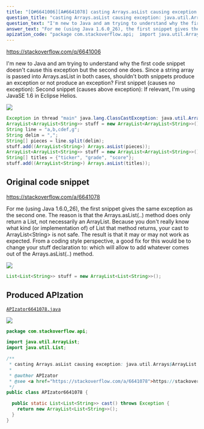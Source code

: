 ```yaml
---
title: "[Q#6641006][A#6641078] casting Arrays.asList causing exception: java.util.Arrays$ArrayList cannot be cast to java.util.ArrayList"
question_title: "casting Arrays.asList causing exception: java.util.Arrays$ArrayList cannot be cast to java.util.ArrayList"
question_text: "I'm new to Java and am trying to understand why the first code snippet doesn't cause this exception but the second one does.  Since a string array is passed into Arrays.asList in both cases, shouldn't both snippets produce an exception or not produce an exception? First snippet (causes no exception): Second snippet (causes above exception): If relevant, I'm using JavaSE 1.6 in Eclipse Helios."
answer_text: "For me (using Java 1.6.0_26), the first snippet gives the same exception as the second one. The reason is that the Arrays.asList(..) method does only return a List, not necessarily an ArrayList. Because you don't really know what kind (or implementation of) of List that method returns, your cast to ArrayList<String> is not safe. The result is that it may or may not work as expected. From a coding style perspective, a good fix for this would be to change your stuff declaration to: which will allow to add whatever comes out of the Arrays.asList(..) method."
apization_code: "package com.stackoverflow.api;  import java.util.ArrayList; import java.util.List;  /**  * casting Arrays.asList causing exception: java.util.Arrays$ArrayList cannot be cast to java.util.ArrayList  *  * @author APIzator  * @see <a href=\"https://stackoverflow.com/a/6641078\">https://stackoverflow.com/a/6641078</a>  */ public class APIzator6641078 {    public static List<List<String>> cast() throws Exception {     return new ArrayList<List<String>>();   } }"
---
```


https://stackoverflow.com/q/6641006

I&#x27;m new to Java and am trying to understand why the first code snippet doesn&#x27;t cause this exception but the second one does.  Since a string array is passed into Arrays.asList in both cases, shouldn&#x27;t both snippets produce an exception or not produce an exception?
First snippet (causes no exception):
Second snippet (causes above exception):
If relevant, I&#x27;m using JavaSE 1.6 in Eclipse Helios.


<div class="code-logo"><img src="/stackoverflow.png" /></div>

```java
Exception in thread "main" java.lang.ClassCastException: java.util.Arrays$ArrayList cannot be cast to java.util.ArrayList
ArrayList<ArrayList<String>> stuff = new ArrayList<ArrayList<String>>();
String line = "a,b,cdef,g";
String delim = ",";
String[] pieces = line.split(delim);
stuff.add((ArrayList<String>) Arrays.asList(pieces));
ArrayList<ArrayList<String>> stuff = new ArrayList<ArrayList<String>>();
String[] titles = {"ticker", "grade", "score"};
stuff.add((ArrayList<String>) Arrays.asList(titles));
```


## Original code snippet

https://stackoverflow.com/a/6641078

For me (using Java 1.6.0_26), the first snippet gives the same exception as the second one. The reason is that the Arrays.asList(..) method does only return a List, not necessarily an ArrayList. Because you don&#x27;t really know what kind (or implementation of) of List that method returns, your cast to ArrayList&lt;String&gt; is not safe. The result is that it may or may not work as expected. From a coding style perspective, a good fix for this would be to change your stuff declaration to:
which will allow to add whatever comes out of the Arrays.asList(..) method.

<div class="code-logo"><img src="/stackoverflow.png" /></div>

```java
List<List<String>> stuff = new ArrayList<List<String>>();
```

## Produced APIzation

[`APIzator6641078.java`](https://github.com/pasqualesalza/apization-temp-data/raw/master/search/APIzator6641078.java)

<div class="code-logo"><img src="/apizator.png" /></div>

```java
package com.stackoverflow.api;

import java.util.ArrayList;
import java.util.List;

/**
 * casting Arrays.asList causing exception: java.util.Arrays$ArrayList cannot be cast to java.util.ArrayList
 *
 * @author APIzator
 * @see <a href="https://stackoverflow.com/a/6641078">https://stackoverflow.com/a/6641078</a>
 */
public class APIzator6641078 {

  public static List<List<String>> cast() throws Exception {
    return new ArrayList<List<String>>();
  }
}

```